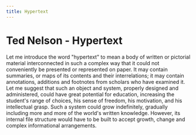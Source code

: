 ```yaml
---
title: Hypertext
---
```

# Ted Nelson - Hypertext

 Let me introduce the word "hypertext" to mean a body of written or pictorial material interconnected in such a complex way that it could not conveniently be presented or represented on paper. It may contain summaries, or maps of its contents and their interrelations; it may contain annotations, additions and footnotes from scholars who have examined it. Let me suggest that such an object and system, properly designed and administered, could have great potential for education, increasing the student's range of choices, his sense of freedom, his motivation, and his intellectual grasp. Such a system could grow indefinitely, gradually including more and more of the world's written knowledge. However, its internal file structure would have to be built to accept growth, change and complex informational arrangements.